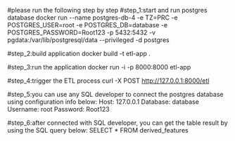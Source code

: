 #please run the following step by step
#step_1:start and run postgres database
docker run --name postgres-db-4 -e TZ=PRC -e POSTGRES_USER=root -e POSTGRES_DB=database -e POSTGRES_PASSWORD=Root123 -p 5432:5432 -v pgdata:/var/lib/postgresql/data --privileged -d postgres

#step_2:build application
docker build -t etl-app .

#step_3:run the application
docker run -i -p 8000:8000 etl-app

#step_4:trigger the ETL process
curl -X POST http://127.0.0.1:8000/etl

#step_5:you can use any SQL developer to connect the postgres database using configuration info below: 
Host: 127.0.0.1
Database: database
Username: root
Password: Root123

#step_6:after connected with SQL developer, you can get the table result by using the SQL query below:
SELECT 
    * 
FROM derived_features